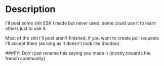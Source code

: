 # Description

I'll post some shit ESX I made but never used, some could use it to learn others just to use it.

Most of the shit I'll post aren't finished, if you want to create pull requests I'll accept them (as long as it doesn't look like doodoo).


###FYI
Don't just rename this saying you made it (mostly towards the french community) 
